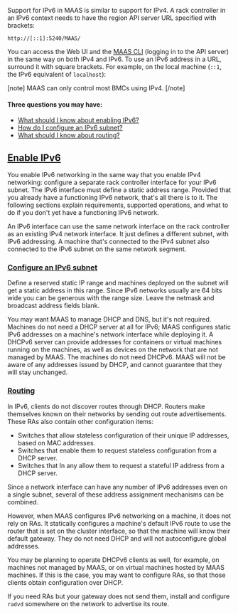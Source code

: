 <!-- deb-2-7-cli
||2.7|2.8|2.9|
|-----:|:-----:|:-----:|:-----:|
|Snap|[CLI](/t/ipv6-addressing/2766) ~ [UI](/t/ipv6-addressing/2767)|[CLI](/t/ipv6-addressing/2768) ~ [UI](/t/ipv6-addressing/2769)|[CLI](/t/ipv6-addressing/2770) ~ [UI](/t/ipv6-addressing/2771)|
|Packages|CLI ~ [UI](/t/ipv6-addressing/2773)|[CLI](/t/ipv6-addressing/2774) ~ [UI](/t/ipv6-addressing/2775)|[CLI](/t/ipv6-addressing/2776) ~ [UI](/t/ipv6-addressing/2777)|
 deb-2-7-cli -->

<!-- deb-2-7-ui
||2.7|2.8|2.9|
|-----:|:-----:|:-----:|:-----:|
|Snap|[CLI](/t/ipv6-addressing/2766) ~ [UI](/t/ipv6-addressing/2767)|[CLI](/t/ipv6-addressing/2768) ~ [UI](/t/ipv6-addressing/2769)|[CLI](/t/ipv6-addressing/2770) ~ [UI](/t/ipv6-addressing/2771)|
|Packages|[CLI](/t/ipv6-addressing/2772) ~ UI|[CLI](/t/ipv6-addressing/2774) ~ [UI](/t/ipv6-addressing/2775)|[CLI](/t/ipv6-addressing/2776) ~ [UI](/t/ipv6-addressing/2777)|
 deb-2-7-ui -->

<!-- deb-2-8-cli
||2.7|2.8|2.9|
|-----:|:-----:|:-----:|:-----:|
|Snap|[CLI](/t/ipv6-addressing/2766) ~ [UI](/t/ipv6-addressing/2767)|[CLI](/t/ipv6-addressing/2768) ~ [UI](/t/ipv6-addressing/2769)|[CLI](/t/ipv6-addressing/2770) ~ [UI](/t/ipv6-addressing/2771)|
|Packages|[CLI](/t/ipv6-addressing/2772) ~ [UI](/t/ipv6-addressing/2773)|CLI ~ [UI](/t/ipv6-addressing/2775)|[CLI](/t/ipv6-addressing/2776) ~ [UI](/t/ipv6-addressing/2777)|
 deb-2-8-cli -->

<!-- deb-2-8-ui
||2.7|2.8|2.9|
|-----:|:-----:|:-----:|:-----:|
|Snap|[CLI](/t/ipv6-addressing/2766) ~ [UI](/t/ipv6-addressing/2767)|[CLI](/t/ipv6-addressing/2768) ~ [UI](/t/ipv6-addressing/2769)|[CLI](/t/ipv6-addressing/2770) ~ [UI](/t/ipv6-addressing/2771)|
|Packages|[CLI](/t/ipv6-addressing/2772) ~ [UI](/t/ipv6-addressing/2773)|[CLI](/t/ipv6-addressing/2774) ~ UI|[CLI](/t/ipv6-addressing/2776) ~ [UI](/t/ipv6-addressing/2777)|
 deb-2-8-ui -->

<!-- deb-2-9-cli
||2.7|2.8|2.9|
|-----:|:-----:|:-----:|:-----:|
|Snap|[CLI](/t/ipv6-addressing/2766) ~ [UI](/t/ipv6-addressing/2767)|[CLI](/t/ipv6-addressing/2768) ~ [UI](/t/ipv6-addressing/2769)|[CLI](/t/ipv6-addressing/2770) ~ [UI](/t/ipv6-addressing/2771)|
|Packages|[CLI](/t/ipv6-addressing/2772) ~ [UI](/t/ipv6-addressing/2773)|[CLI](/t/ipv6-addressing/2774) ~ [UI](/t/ipv6-addressing/2775)|CLI ~ [UI](/t/ipv6-addressing/2777)|
 deb-2-9-cli -->

<!-- deb-2-9-ui
||2.7|2.8|2.9|
|-----:|:-----:|:-----:|:-----:|
|Snap|[CLI](/t/ipv6-addressing/2766) ~ [UI](/t/ipv6-addressing/2767)|[CLI](/t/ipv6-addressing/2768) ~ [UI](/t/ipv6-addressing/2769)|[CLI](/t/ipv6-addressing/2770) ~ [UI](/t/ipv6-addressing/2771)|
|Packages|[CLI](/t/ipv6-addressing/2772) ~ [UI](/t/ipv6-addressing/2773)|[CLI](/t/ipv6-addressing/2774) ~ [UI](/t/ipv6-addressing/2775)|[CLI](/t/ipv6-addressing/2776) ~ UI|
 deb-2-9-ui -->

<!-- snap-2-7-cli
||2.7|2.8|2.9|
|-----:|:-----:|:-----:|:-----:|
|Snap|CLI ~ [UI](/t/ipv6-addressing/2767)|[CLI](/t/ipv6-addressing/2768) ~ [UI](/t/ipv6-addressing/2769)|[CLI](/t/ipv6-addressing/2770) ~ [UI](/t/ipv6-addressing/2771)|
|Packages|[CLI](/t/ipv6-addressing/2772) ~ [UI](/t/ipv6-addressing/2773)|[CLI](/t/ipv6-addressing/2774) ~ [UI](/t/ipv6-addressing/2775)|[CLI](/t/ipv6-addressing/2776) ~ [UI](/t/ipv6-addressing/2777)|
 snap-2-7-cli -->

<!-- snap-2-7-ui
||2.7|2.8|2.9|
|-----:|:-----:|:-----:|:-----:|
|Snap|[CLI](/t/ipv6-addressing/2766) ~ UI|[CLI](/t/ipv6-addressing/2768) ~ [UI](/t/ipv6-addressing/2769)|[CLI](/t/ipv6-addressing/2770) ~ [UI](/t/ipv6-addressing/2771)|
|Packages|[CLI](/t/ipv6-addressing/2772) ~ [UI](/t/ipv6-addressing/2773)|[CLI](/t/ipv6-addressing/2774) ~ [UI](/t/ipv6-addressing/2775)|[CLI](/t/ipv6-addressing/2776) ~ [UI](/t/ipv6-addressing/2777)|
 snap-2-7-ui -->

<!-- snap-2-8-cli
||2.7|2.8|2.9|
|-----:|:-----:|:-----:|:-----:|
|Snap|[CLI](/t/ipv6-addressing/2766) ~ [UI](/t/ipv6-addressing/2767)|CLI ~ [UI](/t/ipv6-addressing/2769)|[CLI](/t/ipv6-addressing/2770) ~ [UI](/t/ipv6-addressing/2771)|
|Packages|[CLI](/t/ipv6-addressing/2772) ~ [UI](/t/ipv6-addressing/2773)|[CLI](/t/ipv6-addressing/2774) ~ [UI](/t/ipv6-addressing/2775)|[CLI](/t/ipv6-addressing/2776) ~ [UI](/t/ipv6-addressing/2777)|
 snap-2-8-cli -->

<!-- snap-2-8-ui
||2.7|2.8|2.9|
|-----:|:-----:|:-----:|:-----:|
|Snap|[CLI](/t/ipv6-addressing/2766) ~ [UI](/t/ipv6-addressing/2767)|[CLI](/t/ipv6-addressing/2768) ~ UI|[CLI](/t/ipv6-addressing/2770) ~ [UI](/t/ipv6-addressing/2771)|
|Packages|[CLI](/t/ipv6-addressing/2772) ~ [UI](/t/ipv6-addressing/2773)|[CLI](/t/ipv6-addressing/2774) ~ [UI](/t/ipv6-addressing/2775)|[CLI](/t/ipv6-addressing/2776) ~ [UI](/t/ipv6-addressing/2777)|
 snap-2-8-ui -->

<!-- snap-2-9-cli
||2.7|2.8|2.9|
|-----:|:-----:|:-----:|:-----:|
|Snap|[CLI](/t/ipv6-addressing/2766) ~ [UI](/t/ipv6-addressing/2767)|[CLI](/t/ipv6-addressing/2768) ~ [UI](/t/ipv6-addressing/2769)|CLI ~ [UI](/t/ipv6-addressing/2771)|
|Packages|[CLI](/t/ipv6-addressing/2772) ~ [UI](/t/ipv6-addressing/2773)|[CLI](/t/ipv6-addressing/2774) ~ [UI](/t/ipv6-addressing/2775)|[CLI](/t/ipv6-addressing/2776) ~ [UI](/t/ipv6-addressing/2777)|
 snap-2-9-cli -->

<!-- snap-2-9-ui
||2.7|2.8|2.9|
|-----:|:-----:|:-----:|:-----:|
|Snap|[CLI](/t/ipv6-addressing/2766) ~ [UI](/t/ipv6-addressing/2767)|[CLI](/t/ipv6-addressing/2768) ~ [UI](/t/ipv6-addressing/2769)|[CLI](/t/ipv6-addressing/2770) ~ UI|
|Packages|[CLI](/t/ipv6-addressing/2772) ~ [UI](/t/ipv6-addressing/2773)|[CLI](/t/ipv6-addressing/2774) ~ [UI](/t/ipv6-addressing/2775)|[CLI](/t/ipv6-addressing/2776) ~ [UI](/t/ipv6-addressing/2777)|
 snap-2-9-ui -->

Support for IPv6 in MAAS is similar to support for IPv4.  A rack controller in an IPv6 context needs to have the region API server URL specified with brackets:

``` nohighlight
http://[::1]:5240/MAAS/
```

You can access the Web UI and the [MAAS CLI](/t/maas-cli/802) (logging in to the API server) in the same way on both IPv4 and IPv6. To use an IPv6 address in a URL, surround it with square brackets. For example, on the local machine (`::1`, the IPv6 equivalent of `localhost`):

[note]
MAAS can only control most BMCs using IPv4.
[/note]

#### Three questions you may have:

* [What should I know about enabling IPv6?](#heading--enable-ipv6)
* [How do I configure an IPv6 subnet?](#heading--configure-an-ipv6-subnet)
* [What should I know about routing?](#heading--routing)

<a href="#heading--enable-ipv6"><h2 id="heading--enable-ipv6">Enable IPv6</h2></a>

You enable IPv6 networking in the same way that you enable IPv4 networking: configure a separate rack controller interface for your IPv6 subnet. The IPv6 interface must define a static address range. Provided that you already have a functioning IPv6 network, that's all there is to it. The following sections explain requirements, supported operations, and what to do if you don't yet have a functioning IPv6 network.

An IPv6 interface can use the same network interface on the rack controller as an existing IPv4 network interface. It just defines a different subnet, with IPv6 addressing. A machine that's connected to the IPv4 subnet also connected to the IPv6 subnet on the same network segment.

<a href="#heading--configure-an-ipv6-subnet"><h3 id="heading--configure-an-ipv6-subnet">Configure an IPv6 subnet</h3></a>

Define a reserved static IP range and machines deployed on the subnet will get a static address in this range. Since IPv6 networks usually are 64 bits wide you can be generous with the range size. Leave the netmask and broadcast address fields blank.

You may want MAAS to manage DHCP and DNS, but it's not required. Machines do not need a DHCP server at all for IPv6; MAAS configures static IPv6 addresses on a machine's network interface while deploying it. A DHCPv6 server can provide addresses for containers or virtual machines running on the machines, as well as devices on the network that are not managed by MAAS. The machines do not need DHCPv6. MAAS will not be aware of any addresses issued by DHCP, and cannot guarantee that they will stay unchanged.

<a href="#heading--routing"><h3 id="heading--routing">Routing</h3></a>

In IPv6, clients do not discover routes through DHCP. Routers make themselves known on their networks by sending out route advertisements. These RAs also contain other configuration items:

 * Switches that allow stateless configuration of their unique IP addresses, based on MAC addresses. 
* Switches that enable them to request stateless configuration from a DHCP server.
* Switches that In any allow them to request a stateful IP address from a DHCP server. 

Since a network interface can have any number of IPv6 addresses even on a single subnet, several of these address assignment mechanisms can be combined.

However, when MAAS configures IPv6 networking on a machine, it does not rely on RAs. It statically configures a machine's default IPv6 route to use the router that is set on the cluster interface, so that the machine will know their default gateway. They do not need DHCP and will not autoconfigure global addresses.

You may be planning to operate DHCPv6 clients as well, for example, on machines not managed by MAAS, or on virtual machines hosted by MAAS machines.  If this is the case, you may want to configure RAs, so that those clients obtain configuration over DHCP.

If you need RAs but your gateway does not send them, install and configure `radvd` somewhere on the network to advertise its route.

<!-- LEAVE THIS OUT FOR NOW
<a href="#heading--other-installers-and-operating-systems"><h3 id="heading--other-installers-and-operating-systems">Other installers and operating systems</h3></a>

Static IPv6 addresses are currently only configured on Ubuntu when installed using the "fast" installer. Other operating systems, including Ubuntu with the classic Debian installer, will not have their IPv6 addresses configured. The
same applies when a user manually installs an operating system on a machine or
overwrites its networking configuration: the machine will no longer have its
static IPv6 address configured, even if MAAS has allocated it to the machine.

However, as long as the address remains allocated to the machine, you may still
configure its operating system to use that address. The machine can then use that
address as if MAAS had configured it.
-->
<!-- LEAVE THIS OUT FOR NOW. I DO NOT SEE THIS OPTION IN THE WEB UI ANYWAY.
<a href="#heading--disable-ipv4"><h2 id="heading--disable-ipv4">Disable IPv4</h2></a>

For advanced users, there is an experimental capability to deploy machines with
pure IPv6, with IPv4 networking disabled. To enable this on a machine, check the
"Disable IPv4 when deployed" box on the machine's Edit page. The process of
managing and deploying the machine will still mostly work through IPv4, but once
deployed, the machine will have IPv6 networking only.

In practice, machines may not be functional without IPv4 networking.  A few things are known to be needed in any case:
-->
<!-- LINKS -->